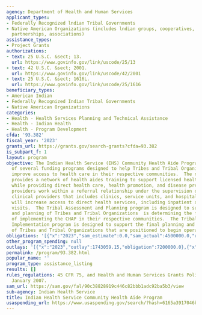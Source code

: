 ```yaml
---
agency: Department of Health and Human Services
applicant_types:
- Federally Recognized lndian Tribal Governments
- Native American Organizations (includes lndian groups, cooperatives, corporations,
  partnerships, associations)
assistance_types:
- Project Grants
authorizations:
- text: 25 U.S.C. &sect; 13.
  url: https://www.govinfo.gov/link/uscode/25/13
- text: 42 U.S.C. &sect; 2001.
  url: https://www.govinfo.gov/link/uscode/42/2001
- text: 25 U.S.C. &sect; 1616L.
  url: https://www.govinfo.gov/link/uscode/25/1616
beneficiary_types:
- American Indian
- Federally Recognized Indian Tribal Governments
- Native American Organizations
categories:
- Health - Health Services Planning and Technical Assistance
- Health - Indian Health
- Health - Program Development
cfda: '93.382'
fiscal_year: '2023'
grants_url: https://grants.gov/search-grants?cfda=93.382
is_subpart_f: 1
layout: program
objective: The Indian Health Service (IHS) Community Health Aide Program (CHAP) consists
  of several funding programs designed to help Tribes and Tribal Organizations (T/TO)
  improve access to health care in their respective communities.  The national CHAP
  provides a network of health aides training to support licensed health professionals
  while providing direct health care, health promotion, and disease prevention services.  These
  providers work within a referral relationship under the supervision of licensed
  clinical providers that includes clinics, service units, and hospitals.  The CHAP
  will increase access to direct health services, including inpatient and outpatient
  visits.  The Tribal Assessment and Planning program is designed to support the assessment
  and planning of Tribes and Tribal Organizations  is determining the feasibility
  of implementing the CHAP in their respective communities.  The Tribal Planning and
  Implementation program is designed to support the final planning and implementation
  of Tribes and Tribal Organizations that are positioned to begin operating a CHAP.
obligations: '[{"x":"2023","sam_estimate":0.0,"sam_actual":4500000.0,"usa_spending_actual":4500000.0},{"x":"2024","sam_estimate":0.0,"sam_actual":2700000.0,"usa_spending_actual":2269292.49},{"x":"2025","sam_estimate":0.0,"sam_actual":1140062.0,"usa_spending_actual":0.0}]'
other_program_spending: null
outlays: '[{"x":"2023","outlay":1743059.15,"obligation":7200000.0},{"x":"2024","outlay":0.0,"obligation":0.0},{"x":"2025","outlay":0.0,"obligation":0.0}]'
permalink: /program/93.382.html
popular_name: ''
program_type: assistance_listing
results: []
rules_regulations: 45 CFR 75, and Health and Human Services Grants Policy Statement,
  January 2007.
sam_url: https://sam.gov/fal/90c38828919c446c82bbb1adc92ba5b3/view
sub-agency: Indian Health Service
title: Indian Health Service Community Health Aide Program
usaspending_url: https://www.usaspending.gov/search/?hash=6165a3917046b4de7621b0ddbf48c6e0
---
```

